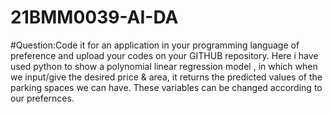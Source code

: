 # 21BMM0039-AI-DA
#Question:Code it for an application in your programming language of preference
and upload your codes on your GITHUB repository. 
Here i have used python to show a polynomial linear regression model , in which when we input/give the desired price & area, it returns 
the predicted values of the parking spaces we can have.
These variables can be changed according to our prefernces.
